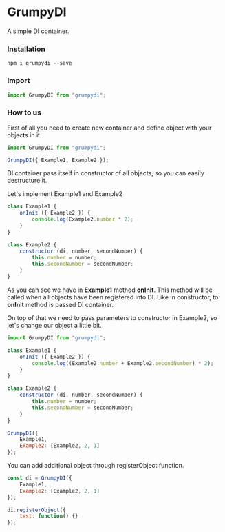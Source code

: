 # GrumpyDI

A simple DI container.

### Installation

```
npm i grumpydi --save
```

### Import

```js
import GrumpyDI from "grumpydi";
```

### How to us

First of all you need to create new container and define object with your objects in it.

```js
import GrumpyDI from "grumpydi";

GrumpyDI({ Example1, Example2 });
```

DI container pass itself in constructor of all objects, so you can easily destructure it.

Let's implement Example1 and Example2

```js
class Example1 {
    onInit ({ Example2 }) {
        console.log(Example2.number * 2);
    }
}

class Example2 {
    constructor (di, number, secondNumber) {
        this.number = number;
        this.secondNumber = secondNumber;
    }
}
```

As you can see we have in **Example1** method **onInit**.
This method will be called when all objects have been registered into DI.
Like in constructor, to **onInit** method is passed DI container.

On top of that we need to pass parameters to constructor in Example2, so let's change our object a little bit.

```js
import GrumpyDI from "grumpydi";

class Example1 {
    onInit ({ Example2 }) {
        console.log((Example2.number + Example2.secondNumber) * 2);
    }
}

class Example2 {
    constructor (di, number, secondNumber) {
        this.number = number;
        this.secondNumber = secondNumber;
    }
}

GrumpyDI({
    Example1,
    Example2: [Example2, 2, 1]
});
```

You can add additional object through registerObject function.

```js
const di = GrumpyDI({ 
    Example1,
    Example2: [Example2, 2, 1]
});

di.registerObject({
    test: function() {}
});
```